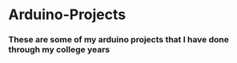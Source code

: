 # Arduino-Projects

### These are some of my arduino projects that I have done through my college years
